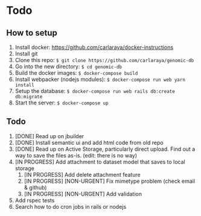 # Todo

## How to setup
1. Install docker: https://github.com/carlaraya/docker-instructions
1. Install git
1. Clone this repo: `$ git clone https://github.com/carlaraya/genomic-db`
1. Go into the new directory: `$ cd genomic-db`
1. Build the docker images: `$ docker-compose build`
1. Install webpacker (nodejs modules): `$ docker-compose run web yarn install`
1. Setup the database: `$ docker-compose run web rails db:create db:migrate`
1. Start the server: `$ docker-compose up`

## Todo
1. [DONE] Read up on jbuilder
1. [DONE] Install semantic ui and add html code from old repo
1. [DONE] Read up on Active Storage, particularly direct upload. Find out a way to save the files as-is. (edit: there is no way)
1. [IN PROGRESS] Add attachment to dataset model that saves to local storage
    1. [IN PROGRESS] Add delete attachment feature
    1. [IN PROGRESS] [NON-URGENT] Fix mimetype problem (check email & github)
    1. [IN PROGRESS] [NON-URGENT] Add validation
1. Add rspec tests
1. Search how to do cron jobs in rails or nodejs
